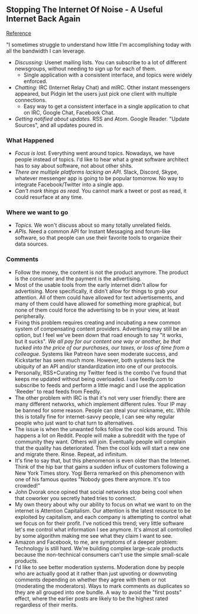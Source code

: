 ## Stopping The Internet Of Noise - A Useful Internet Back Again
[Reference](https://www.franzoni.eu/stopping-the-internet-of-noise/)

"I sometimes struggle to understand how little I'm accomplishing today with all the bandwidth I can leverage.

- *Discussing:* Usenet mailing lists. You can subscribe to a lot of different newsgroups, without needing to sign up for each of them.
  - Single application with a consistent interface, and topics were widely enforced.
- *Chatting:* IRC (Internet Relay Chat) and mIRC. Other instant messengers appeared, but Pidgin let the users just pick one client with multiple connections.
  - Easy way to get a consistent interface in a single application to chat on IRC, Google Chat, Facebook Chat.
- *Getting notified about updates.* RSS and Atom. Google Reader. "Update Sources", and all updates poured in.

### What Happened

- *Focus is lost.* Everything went around topics. Nowadays, we have people instead of topics. I'd like to hear what a great software architect has to say about software, not about other shits.
- *There are multiple platforms lacking an API.* Slack, Discord, Skype, whatever messenger app is going to be popular tomorrow. No way to integrate Facebook/Twitter into a single app.
- *Can't mark things as read.* You cannot mark a tweet or post as read, it could resurface at any time.

### Where we want to go

- *Topics.* We won't discuss about so many totally unrelated fields.
- *APIs.* Need a common API for Instant Messaging and forum-like software, so that people can use their favorite tools to organize their data sources.

### Comments

- Follow the money, the content is not the product anymore. The product is the consumer and the payment is the advertising.
- Most of the usable tools from the early internet didn't allow for advertising. More specifically, it didn't allow for things to grab your attention. All of them could have allowed for text advertisements, and many of them could have allowed for something more graphical, but none of them could force the advertising to be in your view, at least peripherally.
- Fixing this problem requires creating and incubating a new common system of compensating content providers. Advertising may still be an option, but I feel we've been down that road enough to say "it works, but it sucks". *We all pay for our content one way or another, be that tucked into the price of our purchases, our taxes, or loss of time from a colleague.* Systems like Patreon have seen moderate success, and Kickstarter has seen much more. However, both systems lack the ubiquity of an API and/or standardization into one of our protocols.
- Personally, RSS+Curating my Twitter feed is the combo I've found that keeps me updated without being overloaded. I use feedly.com to subscribe to feeds and perform a little magic and I use the application 'Reeder' to read feeds from Feedly.
- The other problem with IRC is that it's not very user friendly: there are many different networks, which implement different rules. Your IP may be banned for some reason. People can steal your nickname, etc.  While this is totally fine for internet-savvy people, I can see why regular people who just want to chat turn to alternatives.
- The issue is when the unwanted folks follow the cool kids around. This happens a lot on Reddit. People will make a subreddit with the type of community they want. Others will join. Eventually people will complain that the quality has deteriorated. Then the cool kids will start a new one and migrate there. Rinse. Repeat, ad infinitum.
- It's fine to say that, but this phenomenon is even older than the Internet. Think of the hip bar that gains a sudden influx of customers following a New York Times story. Yogi Berra remarked on this phenomenon with one of his famous quotes "Nobody goes there anymore. It's too crowded!"
- John Dvorak once opined that social networks stop being cool when that coworker you secretly hated tries to connect.
- My own theory about why our ability to focus on what we want to on the internet is Attention Capitalism. Our attention is the latest resource to be exploited by capitalism, and each company is attempting to control what we focus on for their profit. I've noticed this trend; very little software let's me control what information I see anymore. It's almost all controlled by some algorithm making me see what they claim I want to see.
- Amazon and Facebook, to me, are symptoms of a deeper problem: Technology is still hard. We're building complex large-scale products because the non-technical consumers can't use the simple small-scale products.
- I'd like to see better moderation systems. Moderation done by people who are actually good at it rather than just upvoting or downvoting comments depending on whether they agree with them or not (moderating the moderators). Ways to mark comments as duplicates so they are all grouped into one bundle. A way to avoid the "first posts" effect, where the earlier posts are likely to be the highest rated regardless of their merits.
